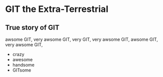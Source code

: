 # GIT the Extra-Terrestrial
## True story of GIT
awsome GIT, very awsome GIT, very GIT, very awsome GIT, awsome GIT, very awsome GIT,

* crazy
* awesome
* handsome
* GITsome